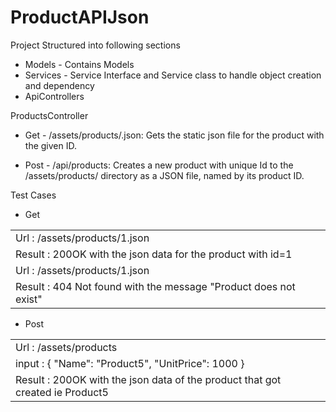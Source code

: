﻿# ProductAPIJson

Project Structured into following sections
* Models - Contains Models 
* Services - Service Interface and Service class to handle object creation and dependency
* ApiControllers


ProductsController

* Get -  /assets/products/<id>.json​:  Gets the ​static json file for the product with the given ID. 
  
* Post - /api/products​:  Creates a new product with unique Id to the /assets/products/ directory as a JSON file, named by its product ID.

Test Cases

* Get
<table>
    <tr><td>Url : /assets/products/1.json<td></tr>
    <tr><td>Result : 200OK with the json data for the product with id=1<td></tr>
    <tr><td>Url : /assets/products/1.json<td></tr>
    <tr><td>Result : 404 Not found with the message "Product does not exist"<td></tr>

</table>

* Post
<table>
    <tr><td>Url : /assets/products<td></tr>
    <tr><td>input : 
                {
                  "Name": "Product5",
                  "UnitPrice": 1000
                }<td></tr>
    <tr><td>Result : 200OK with the json data of the product that got created ie Product5<td></tr>
    
</table>


